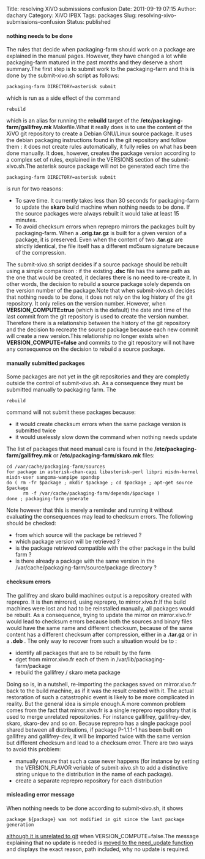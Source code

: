 Title: resolving XiVO submissions confusion
Date: 2011-09-19 07:15
Author: dachary
Category: XiVO IPBX
Tags: packages
Slug: resolving-xivo-submissions-confusion
Status: published

#### nothing needs to be done

The rules that decide when packaging-farm should work on a package are
explained in the manual pages. However, they have changed a lot while
packaging-farm matured in the past months and they deserve a short
summary.The first step is to submit work to the packaging-farm and this
is done by the submit-xivo.sh script as follows:

~~~
packaging-farm DIRECTORY=asterisk submit
~~~


which is run as a side effect of the command

~~~
rebuild
~~~


which is an alias for running the **rebuild** target of the
**/etc/packaging-farm/gallifrey.mk** Makefile.What it really does is to
use the content of the XiVO git repository to create a Debian GNU/Linux
source package. It uses the debian packaging instructions found in the
git repository and follow them : it does not create rules automatically,
it fully relies on what has been done manually. It does, however,
creates the package version according to a complex set of rules,
explained in the VERSIONS section of the submit-xivo.sh.The asterisk
source package will not be generated each time the

~~~
packaging-farm DIRECTORY=asterisk submit
~~~


is run for two reasons:

-   To save time. It currently takes less than 30 seconds for
    packaging-farm to update the **skaro** build machine when nothing
    needs to be done. If the source packages were always rebuilt it
    would take at least 15 minutes.
-   To avoid checksum errors when reprepro mirrors the packages built
    by packaging-farm. When a **.orig.tar.gz** is built for a given
    version of a package, it is preserved. Even when the content of two
    **.tar.gz** are strictly identical, the file itself has a different
    md5sum signature because of the compression.

The submit-xivo.sh script decides if a source package should be rebuilt
using a simple comparison : if the existing **.dsc** file has the same
path as the one that would be created, it declares there is no need to
re-create it. In other words, the decision to rebuild a source package
solely depends on the version number of the package.Note that when
submit-xivo.sh decides that nothing needs to be done, it does not rely
on the log history of the git repository. It only relies on the version
number. However, when **VERSION\_COMPUTE=true** (which is the default)
the date and time of the last commit from the git repository is used to
create the version number. Therefore there is a relationship between the
history of the git repository and the decision to recreate the source
package because each new commit will create a new version.This
relationship no longer exists when **VERSION\_COMPUTE=false** and
commits to the git repository will not have any consequence on the
decision to rebuild a source package.

#### manually submitted packages

Some packages are not yet in the git repositories and they are completly
outside the control of submit-xivo.sh. As a consequence they must be
submitted manually to packaging farm. The

~~~
rebuild
~~~


command will not submit these packages because:

-   it would create checksum errors when the same package version is
    submitted twice
-   it would uselessly slow down the command when nothing needs update

The list of packages that need manual care is found in the
**/etc/packaging-farm/gallifrey.mk** or **/etc/packaging-farm/skaro.mk**
files:

~~~
cd /var/cache/packaging-farm/sources
for package in asterisk-chan-capi libasterisk-perl libpri misdn-kernel misdn-user sangoma-wanpipe spandsp
do ( rm -fr $package ; mkdir $package ; cd $package ; apt-get source $package 
      rm -f /var/cache/packaging-farm/depends/$package )
done ; packaging-farm generate
~~~


Note however that this is merely a reminder and running it without
evaluating the consequences may lead to checksum errors. The following
should be checked:

-   from which source will the package be retrieved ?
-   which package version will be retrieved ?
-   is the package retrieved compatible with the other package in the
    build farm ?
-   is there already a package with the same version in the
    /var/cache/packaging-farm/source/package directory ?

#### checksum errors

The gallifrey and skaro build machines output is a repository created
with reprepro. It is then mirrored, using reprepro, to mirror.xivo.fr.If
the build machines were lost and had to be reinstalled manually, all
packages would be rebuilt. As a consequence, trying to update the mirror
on mirror.xivo.fr would lead to checksum errors because both the sources
and binary files would have the same name and different checksum,
because of the same content has a different checksum after compression,
either in a **.tar.gz** or in a **.deb** . The only way to recover from
such a situation would be to :

-   identify all packages that are to be rebuilt by the farm
-   dget from mirror.xivo.fr each of them in
    /var/lib/packaging-farm/package
-   rebuild the gallifrey / skaro meta package

Doing so is, in a nutshell, re-importing the packages saved on
mirror.xivo.fr back to the build machine, as if it was the result
created with it. The actual restoration of such a catastrophic event is
likely to be more complicated in reality. But the general idea is simple
enough.A more common problem comes from the fact that mirror.xivo.fr is
a single reprepro repository that is used to merge unrelated
repositories. For instance gallifrey, gallifrey-dev, skaro, skaro-dev
and so on. Because reprepro has a single package pool shared between all
distributions, if package P-1.1.1-1 has been built on gallifrey and
gallifrey-dev, it will be imported twice with the same version but
different checksum and lead to a checksum error. There are two ways to
avoid this problem:

-   manually ensure that such a case never happens (for instance by
    setting the VERSION\_FLAVOR veriable of submit-xivo.sh to add a
    distinctive string unique to the distribution in the name of
    each package).
-   create a separate reprepro repository for each distribution

#### misleading error message

When nothing needs to be done according to submit-xivo.sh, it shows

~~~
package ${package} was not modified in git since the last package generation
~~~


[although it is unrelated to
git](http://packaging-farm.dachary.org/trac/ticket/22) when
VERSION\_COMPUTE=false.The message explaining that no update is needed
is [moved to the need\_update
function](http://packaging-farm.dachary.org/trac/changeset/d6c8676bd54b95b76ce475d7fe7dbe0d2592aafa)
and displays the exact reason, path included, why no update is required.

</p>

